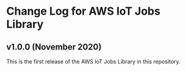 # Change Log for AWS IoT Jobs Library

## v1.0.0 (November 2020)

This is the first release of the AWS IoT Jobs Library in this
repository.
